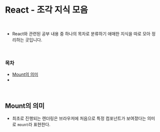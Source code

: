 # React - 조각 지식 모음

<br/>

- React와 관련된 공부 내용 중 하나의 목차로 분류하기 애매한 지식을 따로 모아 정리하는 곳입니다.

<br/>

### 목차

- <a href="">Mount의 의미</a>
- <a href=""></a>

<br/>

## Mount의 의미

- 최초로 진행되는 렌더링은 브라우저에 처음으로 특정 컴포넌트가 보여졌다는 의미로 <code>mount</code>라 표현한다.

<br/>

###
